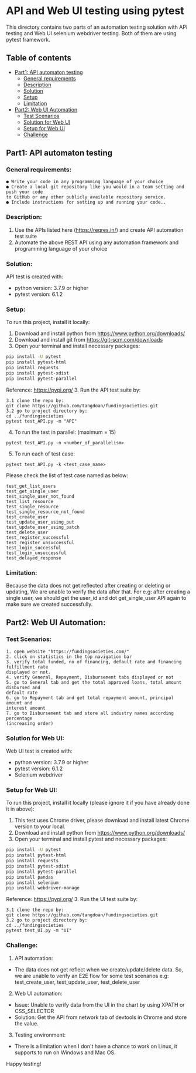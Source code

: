 
# API and Web UI testing using pytest #
This directory contains two parts of an automation testing solution with API testing and Web UI selenium webdriver testing. Both of them are using pytest framework.
## Table of contents
* [Part1: API automaton testing](#part1:-api-automation-testing)
    * [General requirements](#general-requirements)
    * [Description](#description)
    * [Solution](#solution)
    * [Setup](#setup)
    * [Limitation](#limitation)
* [Part2: Web UI Automation](#part2-web-ui-automation)
    * [Test Scenarios](#test-scenarios)
    * [Solution for Web UI](#solution-for-web-ui)
    * [Setup for Web UI](#setup-for-web-ui)
    * [Challenge](#challenge)
## Part1: API automaton testing
### General requirements:
    ● Write your code in any programming language of your choice
    ● Create a local git repository like you would in a team setting and push your code
    to GitHub or any other publicly available repository service.
    ● Include instructions for setting up and running your code..
### Description:
1. Use the APIs listed here (https://reqres.in/) and create API automation test suite
2. Automate the above REST API using any automation framework and programming
   language of your choice
### Solution:
API test is created with:
* python version: 3.7.9  or higher
* pytest version: 6.1.2
### Setup:
To run this project, install it locally:
1. Download and install python from https://www.python.org/downloads/
2. Download and install git from https://git-scm.com/downloads
3. Open your terminal and install necessary packages:
```bash
pip install -U pytest
pip install pytest-html
pip install requests
pip install pytest-xdist
pip install pytest-parallel
```
Reference: https://pypi.org/
3. Run the API test suite by:
```
3.1 clone the repo by: 
git clone https://github.com/tangdoan/fundingsocieties.git
3.2 go to project directory by:
cd ../fundingsocieties
pytest test_API.py -m "API"
```
4. To run the test in parallel: (maximum = 15)
```
pytest test_API.py -n <number_of_parallelism>
```
5. To run each of test case:
```
pytest test_API.py -k <test_case_name>
```
Please check the list of test case named as below:
```
test_get_list_users
test_get_single_user
test_single_user_not_found
test_list_resource
test_single_resource
test_single_resource_not_found
test_create_user
test_update_user_using_put
test_update_user_using_patch
test_delete_user
test_register_successful
test_register_unsuccessful
test_login_successful
test_login_unsuccessful
test_delayed_response
```
### Limitation:
Because the data does not get reflected after creating or deleting or updating,
We are unable to verify the data after that.
For e.g: after creating a single user, we should get the user_id and dot get_single_user API again to make sure we created successfully.

## Part2: Web UI Automation:
### Test Scenarios:
```
1. open website "https://fundingsocieties.com/"
2. click on statistics in the top navigation bar
3. verify total funded, no of financing, default rate and financing fulfillment rate
displayed or not.
4. verify General, Repayment, Disbursement tabs displayed or not
5. go to General tab and get the total approved loans, total amount disbursed and
default rate
6. go to Repayment tab and get total repayment amount, principal amount and
interest amount
7. go to Disbursement tab and store all industry names according percentage
(increasing order)
```
### Solution for Web UI:
Web UI test is created with:
* python version: 3.7.9 or higher
* pytest version: 6.1.2
* Selenium webdriver
### Setup for Web UI:
To run this project, install it locally (please ignore it if you have already done it in above):
1. This test uses Chrome driver, please download and install latest Chrome version to your local.
2. Download and install python from https://www.python.org/downloads/
3. Open your terminal and install pytest and necessary packages:
```bash
pip install -U pytest
pip install pytest-html
pip install requests
pip install pytest-xdist
pip install pytest-parallel
pip install pandas
pip install selenium
pip install webdriver-manage
```
Reference: https://pypi.org/
3. Run the UI test suite by:
```
3.1 clone the repo by: 
git clone https://github.com/tangdoan/fundingsocieties.git
3.2 go to project directory by:
cd ../fundingsocieties
pytest test_UI.py -m "UI"
```

### Challenge:
1. API automation:
- The data does not get reflect when we create/update/delete data. So, we are unable to verify an E2E flow for some test scenarios
e.g: test_create_user, test_update_user, test_delete_user
2. Web UI automation:
- Issue: Unable to verify data from the UI in the chart by using XPATH or CSS_SELECTOR
- Solution: Get the API from network tab of devtools in Chrome and store the value. 
3. Testing environment:
- There is a limitation when I don't have a chance to work on Linux, it supports to run on Windows and Mac OS. 

Happy testing!
